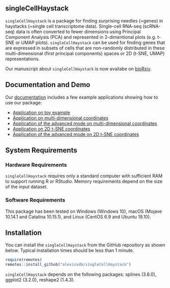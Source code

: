 
<!-- README.md is generated from README.Rmd. Please edit that file -->

## singleCellHaystack

`singleCellHaystack` is a package for finding surprising needles
(=genes) in haystacks (=single cell transcriptome data). Single-cell
RNA-seq (scRNA-seq) data is often converted to fewer dimensions using
Principal Component Analysis (PCA) and represented in 2-dimentional
plots (e.g. t-SNE or UMAP plots). `singleCellHaystack` can be used for
finding genes that are expressed in subsets of cells that are
non-randomly distributed in these multi-dimensional (first principal
components) spaces or 2D (t-SNE, UMAP) representations.

Our manuscript about `singleCellHaystack` is now availabe on
[bioRxiv](https://www.biorxiv.org/content/10.1101/557967v3).

## Documentation and Demo

Our [documentation](https://alexisvdb.github.io/singleCellHaystack/)
includes a few example applications showing how to use our package:

  - [Application on toy example](articles/a01_toy_example.html)
  - [Application on multi-dimensional
    coordinates](articles/a02_example_highD_default.html)
  - [Application of the advanced mode on multi-dimensional
    coordinates](articles/a03_example_highD_advanced.html)
  - [Application on 2D t-SNE
    coordinates](articles/a04_example_tsne2D_default.html)
  - [Application of the advanced mode on 2D t-SNE
    coordinates](articles/a05_example_tsne2D_advanced.html)

## System Requirements

### Hardware Requirements

`singleCellHaystack` requires only a standard computer with sufficient
RAM to support running R or RStudio. Memory requirements depend on the
size of the input dataset.

### Software Requirements

This package has been tested on Windows (Windows 10), macOS (Mojave
10.14.1 and Catalina 10.15.1), and Linux (CentOS 6.9 and Ubuntu 19.10).

## Installation

<!-- You can install the released version of singleCellHaystack from [CRAN](https://CRAN.R-project.org) with: -->

<!-- ``` r -->

<!-- install.packages("singleCellHaystack") -->

<!-- ``` -->

You can install the `singleCellHaystack` from the GitHub repository as
shown below. Typical installation times should be less than 1 minute.

``` r
require(remotes)
remotes::install_github("alexisvdb/singleCellHaystack")
```

`singleCellHaystack` depends on the following packages: splines (3.6.0),
ggplot2 (3.2.0), reshape2 (1.4.3).
